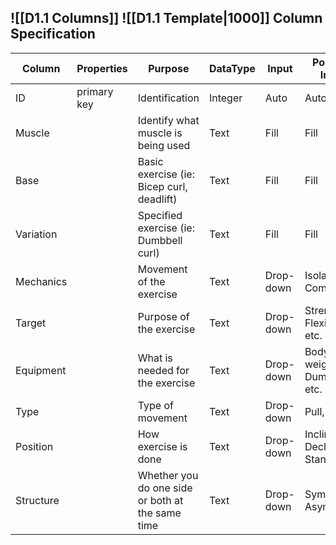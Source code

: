 ![[D1.1 Columns]]
![[D1.1 Template|1000]]
Column Specification
---

| **Column** | Properties  | Purpose                                          | DataType | Input     | Possible Input               |
| ---------- | ----------- | ------------------------------------------------ | -------- | --------- | ---------------------------- |
| ID         | primary key | Identification                                   | Integer  | Auto      | Auto                         |
| Muscle     |             | Identify what muscle is being used               | Text     | Fill      | Fill                         |
| Base       |             | Basic exercise (ie: Bicep curl, deadlift)        | Text     | Fill      | Fill                         |
| Variation  |             | Specified exercise (ie: Dumbbell curl)           | Text     | Fill      | Fill                         |
| Mechanics  |             | Movement of the exercise                         | Text     | Drop-down | Isolation, Compound          |
| Target     |             | Purpose of the exercise                          | Text     | Drop-down | Strength, Flexibility, etc.  |
| Equipment  |             | What is needed for the exercise                  | Text     | Drop-down | Body weight, Dumbbells, etc. |
| Type       |             | Type of movement                                 | Text     | Drop-down | Pull, Push                   |
| Position   |             | How exercise is done                             | Text     | Drop-down | Incline, Decline, Standing   |
| Structure  |             | Whether you do one side or both at the same time | Text     | Drop-down | Symmetric, Asymmetric        |


